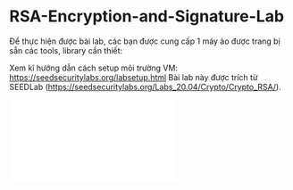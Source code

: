 # RSA-Encryption-and-Signature-Lab
Để thực hiện được bài lab, các bạn được cung cấp 1 máy ảo được trang bị sẵn các tools, library cần thiết:

Xem kĩ hướng dẫn cách setup môi trường VM: https://seedsecuritylabs.org/labsetup.html
Bài lab này được trích từ SEEDLab (https://seedsecuritylabs.org/Labs_20.04/Crypto/Crypto_RSA/).

<embed src="./Crypto_RSA.pdf" type="application/pdf">
